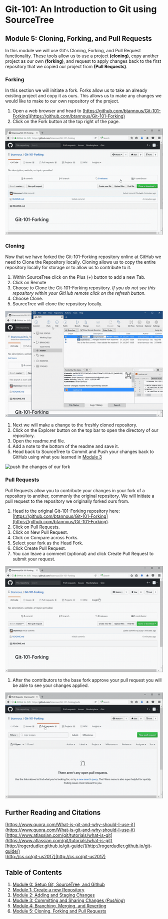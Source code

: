 # Git-101: An Introduction to Git using SourceTree

## Module 5: Cloning, Forking, and Pull Requests

In this module we will use Git's Cloning, Forking, and Pull Request functionality. These tools allow us to use a project **(cloning)**, copy another project as our own **(forking)**, and request to apply changes back to the first repository that we copied our project from **(Pull Requests)**.

### Forking

In this section we will initiate a fork. Forks allow us to take an already existing project and copy it as ours. This allows us to make any changes we would like to make to our own repository of the project.

1. Open a web browser and head to [https://github.com/btannous/Git-101-Forking](https://github.com/btannous/Git-101-Forking)
1. Click on the Fork button at the top right of the page.

![forking](./images/fork.gif)

### Cloning

Now that we have forked the Git-101-Forking repository online at GitHub we need to Clone the Repository locally. Cloning allows us to copy the entire repository locally for storage or to allow us to contribute to it.

1. Within SourceTree click on the Plus (+) button to add a new Tab.
1. Click on Remote
1. Choose to Clone the Git-101-Forking repository. *If you do not see this repository within your GitHub remote click on the refresh button.*
1. Choose Clone.
1. SourceTree will clone the repository locally.

![clone](./images/clone.gif)

1. Next we will make a change to the freshly cloned repository.
1. Click on the Explorer button on the top bar to open the directory of our repository.
1. Open the readme.md file.
1. Add a note to the bottom of the readme and save it.
1. Head back to SourceTree to Commit and Push your changes back to GitHub using what you learned in [Module 3](../Module-3)

![push the changes of our fork](./images/changeForkAndPush.gif)

### Pull Requests

Pull Requests allow you to contribute your changes in your fork of a repository to another, commonly the original repository. We will initiate a pull request to the repository we originally forked ours from.

1. Head to the original Git-101-Forking repository here: [https://github.com/btannous/Git-101-Forking](https://github.com/btannous/Git-101-Forking).
1. Click on Pull Requests.
1. Click on New Pull Request.
1. Click on Compare across Forks.
1. Select your fork as the Head Fork.
1. Click Create Pull Request.
1. You can leave a comment (optional) and click Create Pull Request to submit your request.

![pull request](./images/pullRequest.gif)

1. After the contributors to the base fork approve your pull request you will be able to see your changes applied.

![pull request approved](./images/pullRequestMergedIn.gif)

## Further Reading and Citations

[https://www.quora.com/What-is-git-and-why-should-I-use-it](https://www.quora.com/What-is-git-and-why-should-I-use-it)  
[https://www.atlassian.com/git/tutorials/what-is-git](https://www.atlassian.com/git/tutorials/what-is-git)  
[http://rogerdudler.github.io/git-guide/](http://rogerdudler.github.io/git-guide/)  
[http://cs.co/git-us2017](http://cs.co/git-us2017)

## Table of Contents

1. [Module 0: Setup Git, SourceTree, and Github](../Module-0)
1. [Module 1: Create a new Repository](../Module-1)
1. [Module 2: Adding and Staging Changes](../Module-2)
1. [Module 3: Committing and Sharing Changes (*Pushing*)](../Module-3)
1. [Module 4: Branching, Merging, and Reverting](../Module-4)
1. [Module 5: Cloning, Forking and Pull Requests](../Module-5)